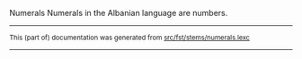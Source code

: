 Numerals
Numerals in the Albanian language are numbers.

* * *

<small>This (part of) documentation was generated from [src/fst/stems/numerals.lexc](https://github.com/giellalt/lang-sqi/blob/main/src/fst/stems/numerals.lexc)</small>

---

